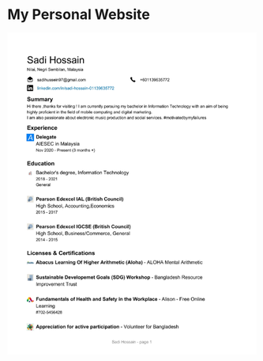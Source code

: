 # My Personal Website 
![](https://github.com/sadihsn97/sadihsn97.github.io/blob/main/Resume-Sadi-Hossain-1.jpg)
